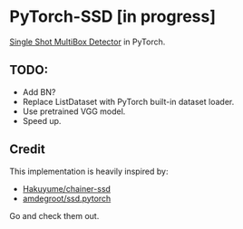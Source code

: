 # PyTorch-SSD [in progress]
[Single Shot MultiBox Detector](https://arxiv.org/abs/1512.02325) in PyTorch.

## TODO:
- Add BN?
- Replace ListDataset with PyTorch built-in dataset loader.
- Use pretrained VGG model.
- Speed up.

## Credit
This implementation is heavily inspired by:
- [Hakuyume/chainer-ssd](https://github.com/Hakuyume/chainer-ssd)  
- [amdegroot/ssd.pytorch](https://github.com/amdegroot/ssd.pytorch)  

Go and check them out.
